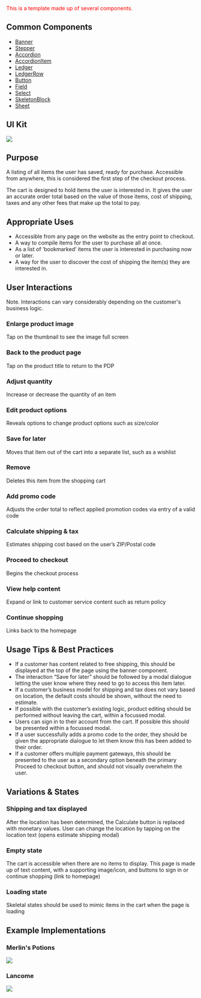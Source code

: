<div style="color:red; margin-bottom:20px;">
    This is a template made up of several components.
</div>

## Common Components

- [Banner](#!/Banner)
- [Stepper](#!/Stepper)
- [Accordion](#!/Accordion)
- [AccordionItem](#!/AccordionItem)
- [Ledger](#!/Ledger)
- [LedgerRow](#!/LedgerRow)
- [Button](#!/Button)
- [Field](#!/Field)
- [Select](#!/Select)
- [SkeletonBlock](#!/SkeletonBlock)
- [Sheet](#!/Sheet)


## UI Kit

![](../../assets/images/templates/checkout-cart/cart-uikit.png)


## Purpose

A listing of all items the user has saved, ready for purchase. Accessible from anywhere, this is considered the first step of the checkout process.

The cart is designed to hold items the user is interested in. It gives the user an accurate order total based on the value of those items, cost of shipping, taxes and any other fees that make up the total to pay.


## Appropriate Uses

- Accessible from any page on the website as the entry point to checkout.
- A way to compile items for the user to purchase all at once.
- As a list of ‘bookmarked’ items the user is interested in purchasing now or later.
- A way for the user to discover the cost of shipping the item(s) they are interested in.


## User Interactions

Note. Interactions can vary considerably depending on the customer's business logic.

### Enlarge product image
Tap on the thumbnail to see the image full screen

### Back to the product page
Tap on the product title to return to the PDP

### Adjust quantity
Increase or decrease the quantity of an item

### Edit product options
Reveals options to change product options such as size/color

### Save for later
Moves that item out of the cart into a separate list, such as a wishlist

### Remove
Deletes this item from the shopping cart

### Add promo code
Adjusts the order total to reflect applied promotion codes via entry of a valid code

### Calculate shipping & tax
Estimates shipping cost based on the user’s ZIP/Postal code

### Proceed to checkout
Begins the checkout process

### View help content
Expand or link to customer service content such as return policy

### Continue shopping
Links back to the homepage


## Usage Tips & Best Practices

- If a customer has content related to free shipping, this should be displayed at the top of the page using the banner component.
- The interaction “Save for later” should be followed by a modal dialogue letting the user know where they need to go to access this item later.
- If a customer’s business model for shipping and tax does not vary based on location, the default costs should be shown, without the need to estimate.
- If possible with the customer’s existing logic, product editing should be performed without leaving the cart, within a focussed modal.
- Users can sign in to their account from the cart. If possible this should be presented within a focussed modal.
- If a user successfully adds a promo code to the order, they should be given the appropriate dialogue to let them know this has been added to their order.
- If a customer offers multiple payment gateways, this should be presented to the user as a secondary option beneath the primary Proceed to checkout button, and should not visually overwhelm the user.

## Variations & States

### Shipping and tax displayed
After the location has been determined, the Calculate button is replaced with monetary values. User can change the location by tapping on the location text (opens estimate shipping modal)

### Empty state
The cart is accessible when there are no items to display. This page is made up of text content, with a supporting image/icon, and buttons to sign in or continue shopping (link to homepage)

### Loading state
Skeletal states should be used to mimic items in the cart when the page is loading

## Example Implementations

### Merlin's Potions

![](../../assets/images/templates/checkout-cart/cart-merlins.png)

### Lancome

![](../../assets/images/templates/checkout-cart/cart-lancome.png)
